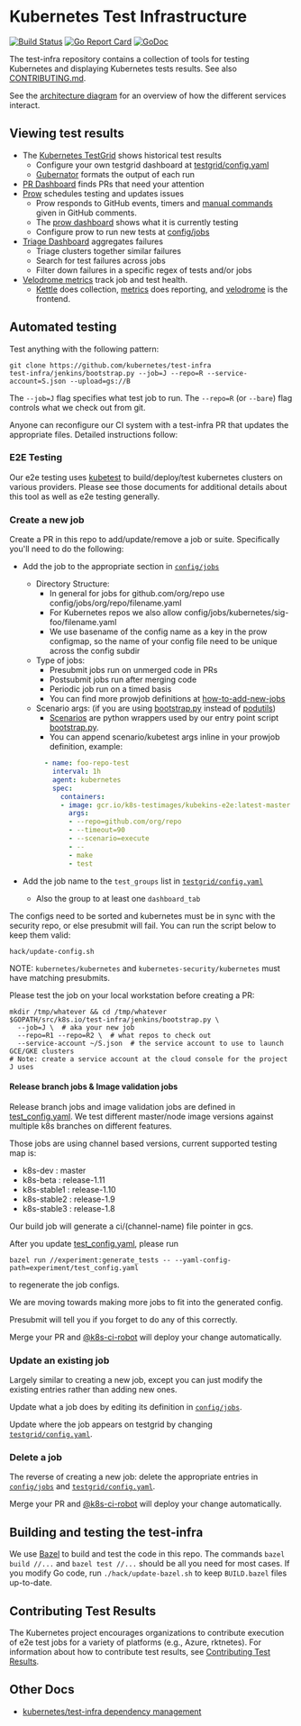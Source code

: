 # Kubernetes Test Infrastructure

[![Build Status](https://travis-ci.org/kubernetes/test-infra.svg?branch=master)](https://travis-ci.org/kubernetes/test-infra)  [![Go Report Card](https://goreportcard.com/badge/github.com/kubernetes/test-infra)](https://goreportcard.com/report/github.com/kubernetes/test-infra)  [![GoDoc](https://godoc.org/github.com/kubernetes/test-infra?status.svg)](https://godoc.org/github.com/kubernetes/test-infra)

The test-infra repository contains a collection of tools for testing Kubernetes
and displaying Kubernetes tests results. See also [CONTRIBUTING.md](CONTRIBUTING.md).

See the [architecture diagram](docs/architecture.svg) for an overview of how
the different services interact.

## Viewing test results

* The [Kubernetes TestGrid](https://k8s-testgrid.appspot.com/) shows historical test results
  - Configure your own testgrid dashboard at [testgrid/config.yaml](testgrid/config.yaml)
  - [Gubernator](https://k8s-gubernator.appspot.com/) formats the output of each run
* [PR Dashboard](https://k8s-gubernator.appspot.com/pr) finds PRs that need your attention
* [Prow](https://prow.k8s.io) schedules testing and updates issues
  - Prow responds to GitHub events, timers and [manual commands](https://go.k8s.io/bot-commands)
    given in GitHub comments.
  - The [prow dashboard](https://prow.k8s.io/) shows what it is currently testing
  - Configure prow to run new tests at [config/jobs](config/jobs)
* [Triage Dashboard](https://go.k8s.io/triage) aggregates failures
  - Triage clusters together similar failures
  - Search for test failures across jobs
  - Filter down failures in a specific regex of tests and/or jobs
* [Velodrome metrics](http://velodrome.k8s.io/dashboard/db/bigquery-metrics?orgId=1) track job and test health.
  - [Kettle](kettle) does collection, [metrics](metrics) does reporting, and [velodrome](velodrome) is the frontend.

## Automated testing

Test anything with the following pattern:

```
git clone https://github.com/kubernetes/test-infra
test-infra/jenkins/bootstrap.py --job=J --repo=R --service-account=S.json --upload=gs://B
```

The `--job=J` flag specifies what test job to run.
The `--repo=R` (or `--bare`) flag controls what we check out from git.

Anyone can reconfigure our CI system with a test-infra PR that updates the
appropriate files. Detailed instructions follow:

### E2E Testing

Our e2e testing uses [kubetest](/kubetest) to build/deploy/test kubernetes
clusters on various providers. Please see those documents for additional details
about this tool as well as e2e testing generally.

### Create a new job

Create a PR in this repo to add/update/remove a job or suite. Specifically
you'll need to do the following:
* Add the job to the appropriate section in [`config/jobs`](config/jobs)
  - Directory Structure:
    - In general for jobs for github.com/org/repo use config/jobs/org/repo/filename.yaml
    - For Kubernetes repos we also allow config/jobs/kubernetes/sig-foo/filename.yaml
    - We use basename of the config name as a key in the prow configmap, so the name of your config file need to be unique across the config subdir
  - Type of jobs:
    - Presubmit jobs run on unmerged code in PRs
    - Postsubmit jobs run after merging code
    - Periodic job run on a timed basis
    - You can find more prowjob definitions at [how-to-add-new-jobs](prow#how-to-add-new-jobs)
  - Scenario args: (if you are using [bootstrap.py](jenkins/bootstrap.py) instead of [podutils](prow/pod-utilities.md))
    - [Scenarios](scenarios) are python wrappers used by our entry point script [bootstrap.py](jenkins/bootstrap.py).
    - You can append scenario/kubetest args inline in your prowjob definition, example:
    ```yaml
      - name: foo-repo-test
        interval: 1h
        agent: kubernetes
        spec:
          containers:
          - image: gcr.io/k8s-testimages/kubekins-e2e:latest-master
            args:
            - --repo=github.com/org/repo
            - --timeout=90
            - --scenario=execute
            - --
            - make
            - test
    ```

* Add the job name to the `test_groups` list in [`testgrid/config.yaml`](testgrid/config.yaml)
  - Also the group to at least one `dashboard_tab`

The configs need to be sorted and kubernetes must be in sync with the security repo, or else presubmit will fail.
You can run the script below to keep them valid:
```
hack/update-config.sh
```

NOTE: `kubernetes/kubernetes` and `kubernetes-security/kubernetes` must have matching presubmits.

Please test the job on your local workstation before creating a PR:
```
mkdir /tmp/whatever && cd /tmp/whatever
$GOPATH/src/k8s.io/test-infra/jenkins/bootstrap.py \
  --job=J \  # aka your new job
  --repo=R1 --repo=R2 \  # what repos to check out
  --service-account ~/S.json  # the service account to use to launch GCE/GKE clusters
# Note: create a service account at the cloud console for the project J uses
```

#### Release branch jobs & Image validation jobs

Release branch jobs and image validation jobs are defined in [test_config.yaml](experiment/test_config.yaml).
We test different master/node image versions against multiple k8s branches on different features.

Those jobs are using channel based versions, current supported testing map is:
- k8s-dev : master
- k8s-beta : release-1.11
- k8s-stable1 : release-1.10
- k8s-stable2 : release-1.9
- k8s-stable3 : release-1.8

Our build job will generate a ci/(channel-name) file pointer in gcs.

After you update [test_config.yaml](experiment/test_config.yaml), please run

```
bazel run //experiment:generate_tests -- --yaml-config-path=experiment/test_config.yaml
```

to regenerate the job configs.

We are moving towards making more jobs to fit into the generated config.


Presubmit will tell you if you forget to do any of this correctly.

Merge your PR and [@k8s-ci-robot] will deploy your change automatically.

### Update an existing job

Largely similar to creating a new job, except you can just modify the existing
entries rather than adding new ones.

Update what a job does by editing its definition in [`config/jobs`](config/jobs).

Update where the job appears on testgrid by changing [`testgrid/config.yaml`].

### Delete a job

The reverse of creating a new job: delete the appropriate entries in
[`config/jobs`] and [`testgrid/config.yaml`].

Merge your PR and [@k8s-ci-robot] will deploy your change automatically.

## Building and testing the test-infra

We use [Bazel](https://www.bazel.io/) to build and test the code in this repo.
The commands `bazel build //...` and `bazel test //...` should be all you need
for most cases. If you modify Go code, run `./hack/update-bazel.sh` to keep
`BUILD.bazel` files up-to-date.

## Contributing Test Results

The Kubernetes project encourages organizations to contribute execution of e2e
test jobs for a variety of platforms (e.g., Azure, rktnetes). For information about
how to contribute test results, see [Contributing Test Results](docs/contributing-test-results.md).

## Other Docs

* [kubernetes/test-infra dependency management](docs/dep.md)


[`config/jobs`]: /config/jobs
[`testgrid/config.yaml`]: /testgrid/config.yaml
[test-infra oncall]: https://go.k8s.io/oncall
[@k8s-ci-robot]: (https://github.com/k8s-ci-robot)
